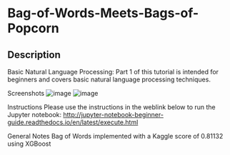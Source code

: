 # Bag-of-Words-Meets-Bags-of-Popcorn
## Description
Basic Natural Language Processing: Part 1 of this tutorial is intended for beginners and covers basic natural language processing techniques.

Screenshots
![image](https://user-images.githubusercontent.com/9651206/34083228-b0119308-e321-11e7-9dd5-9a75bcdbf12e.png)
![image](https://user-images.githubusercontent.com/9651206/34083222-90cda7c0-e321-11e7-8389-f4ee20724732.png)

Instructions
Please use the instructions in the weblink below to run the Jupyter notebook: http://jupyter-notebook-beginner-guide.readthedocs.io/en/latest/execute.html

General Notes
Bag of Words implemented with a Kaggle score of 0.81132 using XGBoost

